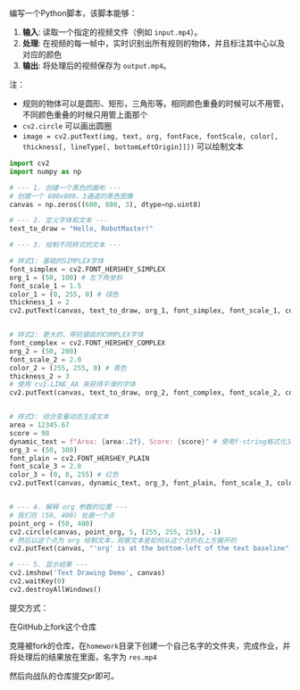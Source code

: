 编写一个Python脚本，该脚本能够：
1.  **输入**: 读取一个指定的视频文件（例如 `input.mp4`）。
2.  **处理**: 在视频的每一帧中，实时识别出所有规则的物体，并且标注其中心以及对应的颜色
3.  **输出**: 将处理后的视频保存为 `output.mp4`。

注：

- 规则的物体可以是圆形、矩形，三角形等。相同颜色重叠的时候可以不用管，不同颜色重叠的时候只用管上面那个
- `cv2.circle` 可以画出圆圈
- `image = cv2.putText(img, text, org, fontFace, fontScale, color[, thickness[, lineType[, bottomLeftOrigin]]])` 可以绘制文本

```python
import cv2
import numpy as np

# --- 1. 创建一个黑色的画布 ---
# 创建一个 600x800，3通道的黑色图像
canvas = np.zeros((600, 800, 3), dtype=np.uint8)

# --- 2. 定义字体和文本 ---
text_to_draw = "Hello, RobotMaster!"

# --- 3. 绘制不同样式的文本 ---

# 样式1: 基础的SIMPLEX字体
font_simplex = cv2.FONT_HERSHEY_SIMPLEX
org_1 = (50, 100) # 左下角坐标
font_scale_1 = 1.5
color_1 = (0, 255, 0) # 绿色
thickness_1 = 2
cv2.putText(canvas, text_to_draw, org_1, font_simplex, font_scale_1, color_1, thickness_1)


# 样式2: 更大的、带抗锯齿的COMPLEX字体
font_complex = cv2.FONT_HERSHEY_COMPLEX
org_2 = (50, 200)
font_scale_2 = 2.0
color_2 = (255, 255, 0) # 青色
thickness_2 = 3
# 使用 cv2.LINE_AA 来获得平滑的字体
cv2.putText(canvas, text_to_draw, org_2, font_complex, font_scale_2, color_2, thickness_2, cv2.LINE_AA)


# 样式3: 结合变量动态生成文本
area = 12345.67
score = 98
dynamic_text = f"Area: {area:.2f}, Score: {score}" # 使用f-string格式化文本
org_3 = (50, 300)
font_plain = cv2.FONT_HERSHEY_PLAIN
font_scale_3 = 2.0
color_3 = (0, 0, 255) # 红色
cv2.putText(canvas, dynamic_text, org_3, font_plain, font_scale_3, color_3, 1, cv2.LINE_AA)


# --- 4. 解释 org 参数的位置 ---
# 我们在 (50, 400) 处画一个点
point_org = (50, 400)
cv2.circle(canvas, point_org, 5, (255, 255, 255), -1)
# 然后以这个点为 org 绘制文本，观察文本是如何从这个点的右上方展开的
cv2.putText(canvas, "'org' is at the bottom-left of the text baseline", point_org, cv2.FONT_HERSHEY_SIMPLEX, 0.7, (255, 255, 255), 1, cv2.LINE_AA)

# --- 5. 显示结果 ---
cv2.imshow('Text Drawing Demo', canvas)
cv2.waitKey(0)
cv2.destroyAllWindows()

```

提交方式：

在GitHub上fork这个仓库

克隆被fork的仓库，在`homework`目录下创建一个自己名字的文件夹，完成作业，并将处理后的结果放在里面，名字为 `res.mp4` 

然后向战队的仓库提交pr即可。